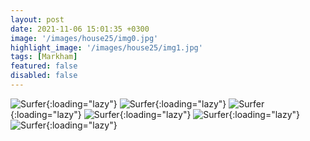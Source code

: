 ```yaml
---
layout: post
date: 2021-11-06 15:01:35 +0300
image: '/images/house25/img0.jpg'
highlight_image: '/images/house25/img1.jpg'
tags: [Markham]
featured: false
disabled: false
---
```


![Surfer]({{site.baseurl}}/images/house25/img3.jpg){:loading="lazy"}
![Surfer]({{site.baseurl}}/images/house25/img4.jpg){:loading="lazy"}
![Surfer]({{site.baseurl}}/images/house25/img5.jpg){:loading="lazy"}
![Surfer]({{site.baseurl}}/images/house25/img6.jpg){:loading="lazy"}
![Surfer]({{site.baseurl}}/images/house25/img7.jpg){:loading="lazy"}
![Surfer]({{site.baseurl}}/images/house25/img8.jpg){:loading="lazy"} 